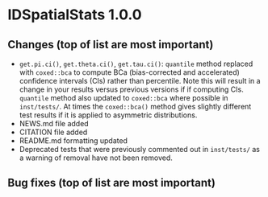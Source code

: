# IDSpatialStats 1.0.0

## Changes (top of list are most important)
* `get.pi.ci()`, `get.theta.ci()`, `get.tau.ci()`: `quantile` method replaced with `coxed::bca` to 
  compute BCa (bias-corrected and accelerated) confidence intervals (CIs) rather than percentile. 
  Note this will result in a change in your results versus previous versions if if computing CIs.
  `quantile` method also updated to `coxed::bca` where possible in `inst/tests/`.
  At times the `coxed::bca()` method gives slightly different test results if it is applied to
  asymmetric distributions.
* NEWS.md file added
* CITATION file added
* README.md formatting updated
* Deprecated tests that were previously commented out in `inst/tests/` as a warning of removal
  have not been removed.

## Bug fixes (top of list are most important)
